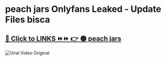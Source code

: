 
 # peach jars Onlyfans Leaked - Update Files bisca

## <h2><a href="https://clipsfans.com/peach_jars&ref=git">🔗 Click to LINKS ⏩⏩ 👉 🟢 peach jars </a></h2>

<a href="https://clipsfans.com/peach_jars&ref=git" rel="nofollow" data-target="animated-image.originalLink"><img src="https://i.ibb.co.com/xMMVF88/686577567.gif" alt="Viral Video Original" style="max-width: 100%; display: inline-block;" data-target="animated-image.originalImage"></a>

